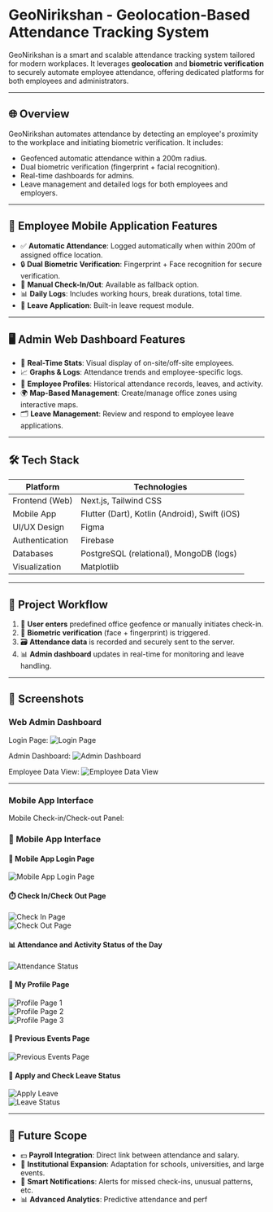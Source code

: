 # GeoNirikshan - Geolocation-Based Attendance Tracking System

GeoNirikshan is a smart and scalable attendance tracking system tailored for modern workplaces. It leverages **geolocation** and **biometric verification** to securely automate employee attendance, offering dedicated platforms for both employees and administrators.

---

## 🌐 Overview

GeoNirikshan automates attendance by detecting an employee's proximity to the workplace and initiating biometric verification. It includes:

- Geofenced automatic attendance within a 200m radius.
- Dual biometric verification (fingerprint + facial recognition).
- Real-time dashboards for admins.
- Leave management and detailed logs for both employees and employers.

---

## 📱 Employee Mobile Application Features

- ✅ **Automatic Attendance**: Logged automatically when within 200m of assigned office location.
- 🔒 **Dual Biometric Verification**: Fingerprint + Face recognition for secure verification.
- 📝 **Manual Check-In/Out**: Available as fallback option.
- 📊 **Daily Logs**: Includes working hours, break durations, total time.
- 📅 **Leave Application**: Built-in leave request module.

---

## 🖥️ Admin Web Dashboard Features

- 📍 **Real-Time Stats**: Visual display of on-site/off-site employees.
- 📈 **Graphs & Logs**: Attendance trends and employee-specific logs.
- 👤 **Employee Profiles**: Historical attendance records, leaves, and activity.
- 🌍 **Map-Based Management**: Create/manage office zones using interactive maps.
- 🗂️ **Leave Management**: Review and respond to employee leave applications.

---

## 🛠 Tech Stack

| Platform       | Technologies                           |
|----------------|----------------------------------------|
| Frontend (Web) | Next.js, Tailwind CSS                  |
| Mobile App     | Flutter (Dart), Kotlin (Android), Swift (iOS) |
| UI/UX Design   | Figma                                  |
| Authentication| Firebase                                |
| Databases      | PostgreSQL (relational), MongoDB (logs)|
| Visualization  | Matplotlib                             |

---

## 🔄 Project Workflow

1. 📍 **User enters** predefined office geofence or manually initiates check-in.
2. 🔐 **Biometric verification** (face + fingerprint) is triggered.
3. 🗃️ **Attendance data** is recorded and securely sent to the server.
4. 📊 **Admin dashboard** updates in real-time for monitoring and leave handling.

---

## 📸 Screenshots

### Web Admin Dashboard  
Login Page:
![Login Page](./Screenshot%202025-06-05%20024253.png)

Admin Dashboard:
![Admin Dashboard](Screenshot%202025-06-05%20024308.png)

Employee Data View:
![Employee Data View](Screenshot%202025-06-05%20024319.png)





---

### Mobile App Interface  
Mobile Check-in/Check-out Panel:
### 📱 Mobile App Interface

#### 🔐 Mobile App Login Page  
![Mobile App Login Page](IMG-20250605-WA0013.jpg)

#### ⏱️ Check In/Check Out Page  
![Check In Page](IMG-20250605-WA0015.jpg)  
![Check Out Page](IMG-20250605-WA0016.jpg)

#### 📊 Attendance and Activity Status of the Day  
![Attendance Status](IMG-20250605-WA0021.jpg)

#### 👤 My Profile Page  
![Profile Page 1](IMG-20250605-WA0022.jpg)  
![Profile Page 2](IMG-20250605-WA0023.jpg)  
![Profile Page 3](IMG-20250605-WA0019.jpg)

#### 📅 Previous Events Page  
![Previous Events Page](IMG-20250605-WA0014.jpg)

#### 📝 Apply and Check Leave Status  
![Apply Leave](IMG-20250605-WA0017.jpg)  
![Leave Status](IMG-20250605-WA0018.jpg)




---

## 🚀 Future Scope

- 💵 **Payroll Integration**: Direct link between attendance and salary.
- 🏫 **Institutional Expansion**: Adaptation for schools, universities, and large events.
- 🔔 **Smart Notifications**: Alerts for missed check-ins, unusual patterns, etc.
- 📊 **Advanced Analytics**: Predictive attendance and perf
